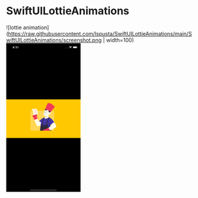 # SwiftUILottieAnimations
![lottie animation](https://raw.githubusercontent.com/lspusta/SwiftUILottieAnimations/main/SwiftUILottieAnimations/screenshot.png | width=100)
<img src="https://raw.githubusercontent.com/lspusta/SwiftUILottieAnimations/main/SwiftUILottieAnimations/screenshot.png" width="200" height="400" />
